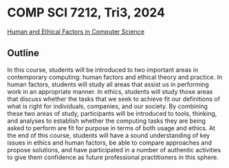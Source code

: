 # COMP SCI 7212, Tri3, 2024
[Human and Ethical Factors in Computer Science](https://www.adelaide.edu.au/course-outlines/110024/1/tri-3/)
## Outline  
In this course, students will be introduced to two important areas in contemporary computing: human factors and ethical theory and practice. In human factors, students will study all areas that assist us in performing work in an appropriate manner. In ethics, students will study those areas that discuss whether the tasks that we seek to achieve fit our definitions of what is right for individuals, companies, and our society. By combining these two areas of study, participants will be introduced to tools, thinking, and analyses to establish whether the computing tasks they are being asked to perform are fit for purpose in terms of both usage and ethics. At the end of this course, students will have a sound understanding of key issues in ethics and human factors, be able to compare approaches and propose solutions, and have participated in a number of authentic activities to give them confidence as future professional practitioners in this sphere.